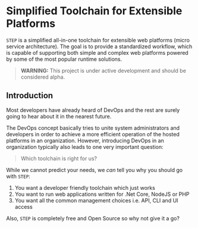 # Simplified Toolchain for Extensible Platforms

`STEP` is a simplified all-in-one toolchain for extensible web platforms (micro service architecture). The goal is to provide a standardized workflow, which is capable of supporting both simple and complex web platforms powered by some of the most popular runtime solutions.

> **WARNING:** This project is under active development and should be considered alpha.

## Introduction

Most developers have already heard of DevOps and the rest are surely going to hear about it in the nearest future.

The DevOps concept basically tries to unite system administrators and developers in order to achieve a more efficient operation of the hosted platforms in an organization. However, introducing DevOps in an organization typically also leads to one very important question:

> Which toolchain is right for us?

While we cannot predict your needs, we _can_ tell you why you should go with `STEP`:

1. You want a developer friendly toolchain which just works
1. You want to run web applications written for .Net Core, NodeJS or PHP
1. You want all the common management choices i.e. API, CLI and UI access

Also, `STEP` is completely free and Open Source so why not give it a go?
